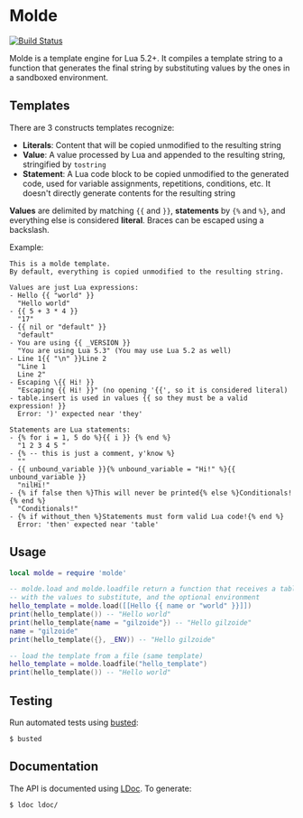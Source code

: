 Molde
=====
[![Build Status](https://travis-ci.org/gilzoide/molde.svg?branch=master)](https://travis-ci.org/gilzoide/molde)

Molde is a template engine for Lua 5.2+. It compiles a template string to a
function that generates the final string by substituting values by the ones in
a sandboxed environment.


Templates
---------
There are 3 constructs templates recognize:

- __Literals__: Content that will be copied unmodified to the resulting string
- __Value__: A value processed by Lua and appended to the resulting string,
  stringified by `tostring`
- __Statement__: A Lua code block to be copied unmodified to the generated code,
  used for variable assignments, repetitions, conditions, etc. It doesn't
  directly generate contents for the resulting string

__Values__ are delimited by matching `{{` and `}}`, __statements__ by `{%` and
`%}`, and everything else is considered __literal__. Braces can be escaped
using a backslash.

Example:

```
This is a molde template.
By default, everything is copied unmodified to the resulting string.

Values are just Lua expressions:
- Hello {{ "world" }}
  "Hello world"
- {{ 5 + 3 * 4 }}
  "17"
- {{ nil or "default" }}
  "default"
- You are using {{ _VERSION }}
  "You are using Lua 5.3" (You may use Lua 5.2 as well)
- Line 1{{ "\n" }}Line 2
  "Line 1
  Line 2"
- Escaping \{{ Hi! }}
  "Escaping {{ Hi! }}" (no opening '{{', so it is considered literal)
- table.insert is used in values {{ so they must be a valid expression! }}
  Error: ')' expected near 'they'

Statements are Lua statements:
- {% for i = 1, 5 do %}{{ i }} {% end %}
  "1 2 3 4 5 "
- {% -- this is just a comment, y'know %}
  ""
- {{ unbound_variable }}{% unbound_variable = "Hi!" %}{{ unbound_variable }}
  "nilHi!"
- {% if false then %}This will never be printed{% else %}Conditionals!{% end %}
  "Conditionals!"
- {% if without_then %}Statements must form valid Lua code!{% end %}
  Error: 'then' expected near 'table'
```


Usage
-----
```lua
local molde = require 'molde'

-- molde.load and molde.loadfile return a function that receives a table
-- with the values to substitute, and the optional environment
hello_template = molde.load([[Hello {{ name or "world" }}]])
print(hello_template()) -- "Hello world"
print(hello_template{name = "gilzoide"}) -- "Hello gilzoide"
name = "gilzoide"
print(hello_template({}, _ENV)) -- "Hello gilzoide"

-- load the template from a file (same template)
hello_template = molde.loadfile("hello_template")
print(hello_template()) -- "Hello world"
```



Testing
-------
Run automated tests using [busted](http://olivinelabs.com/busted/):

	$ busted


Documentation
-------------
The API is documented using [LDoc](https://github.com/stevedonovan/LDoc).
To generate:

	$ ldoc ldoc/
